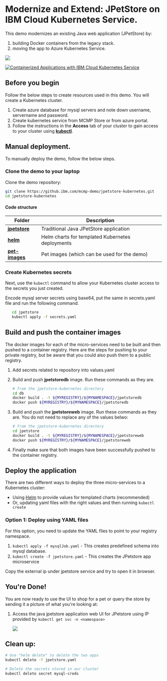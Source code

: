 # Modernize and Extend: JPetStore on IBM Cloud Kubernetes Service.

This demo modernizes an existing Java web application (JPetStore) by:

1. building Docker containers from the legacy stack.
2. moving the app to Azure Kubernetes Service.

![](readme_images/dbaas.png)

[![Containerized Applications with IBM Cloud Kubernetes Service](readme_images/youtube_play.png)](https://youtu.be/26RjSa0UZp0 "Containerized Applications with IBM Cloud Kubernetes")

## Before you begin

Follow the below steps to create resources used in this demo. You will create a Kubernetes cluster.

1. Create azure database for mysql servers and note down username, servername and password.[](https://docs.microsoft.com/en-us/azure/mysql/quickstart-create-mysql-server-database-using-azure-portal)
2. Create kubernetes service from MCMP Store or from azure portal[](https://docs.microsoft.com/en-us/azure/aks/kubernetes-walkthrough).
3. Follow the instructions in the **Access** tab of your cluster to gain access to your cluster using [**kubectl**](https://kubernetes.io/docs/reference/kubectl/overview/).
## Manual deployment.

To manually deploy the demo, follow the below steps.

### Clone the demo to your laptop

Clone the demo repository:

```bash
git clone https://github.ibm.com/mcmp-demo/jpetstore-kubernetes.git
cd jpetstore-kubernetes
```

#### Code structure

| Folder | Description |
| ---- | ----------- |
|[**jpetstore**](/jpetstore)| Traditional Java JPetStore application |
|[**helm**](/helm)| Helm charts for templated Kubernetes deployments |
|[**pet-images**](/pet-images)| Pet images (which can be used for the demo) |

### Create Kubernetes secrets

Next, use the `kubectl` command to allow your Kubernetes cluster access to the secrets you just created.

Encode mysql server secrets using base64, put the same in secrets.yaml file and run the following command.

```bash
   cd jpetstore
   kubectl apply -f secrets.yaml
```

## Build and push the container images

The docker images for each of the micro-services need to be built and then pushed to a container registry. Here are the steps for pushing to your private registry, but be aware that you could also push them to a public registry.

1. Add secrets related to repository into values.yaml

2. Build and push **jpetstoredb** image. Run these commands as they are.

   ```bash
   # from the jpetstore-kubernetes directory
   cd db
   docker build . -t ${MYREGISTRY}/${MYNAMESPACE}/jpetstoredb
   docker push ${MYREGISTRY}/${MYNAMESPACE}/jpetstoredb
   ```

3. Build and push the **jpetstoreweb** image. Run these commands as they are. You do not need to replace any of the values belwo:

   ```bash
   # from the jpetstore-kubernetes directory
   cd jpetstore
   docker build . -t ${MYREGISTRY}/${MYNAMESPACE}/jpetstoreweb
   docker push ${MYREGISTRY}/${MYNAMESPACE}/jpetstoreweb
   ```
5. Finally make sure that both images have been successfully pushed to the container registry.

## Deploy the application

There are two different ways to deploy the three micro-services to a Kubernetes cluster:

- Using [Helm](https://helm.sh/) to provide values for templated charts (recommended)
- Or, updating yaml files with the right values and then running  `kubectl create`

### Option 1: Deploy using YAML files

For this option, you need to update the YAML files to point to your registry namespace.

1. `kubectl apply -f mysqlJob.yaml`   - This creates predefined schema into mysql database.
2. `kubectl create -f jpetstore.yaml`  - This creates the JPetstore app microservice



Copy the external ip under jpetstore service and try to open it in browser.
## You're Done!

You are now ready to use the UI to shop for a pet or query the store by sending it a picture of what you're looking at:

1. Access the java jpetstore application web UI for JPetstore using IP provided by `kubectl get svc -n <namespace>`

   ![](readme_images/petstore.png)

## Clean up:

```bash
# Use "helm delete" to delete the two apps
kubectl delete -f jpetstore.yaml

# Delete the secrets stored in our cluster
kubectl delete secret mysql-creds
  









```
